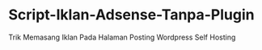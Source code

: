 # Script-Iklan-Adsense-Tanpa-Plugin
Trik Memasang Iklan Pada Halaman Posting Wordpress Self Hosting
